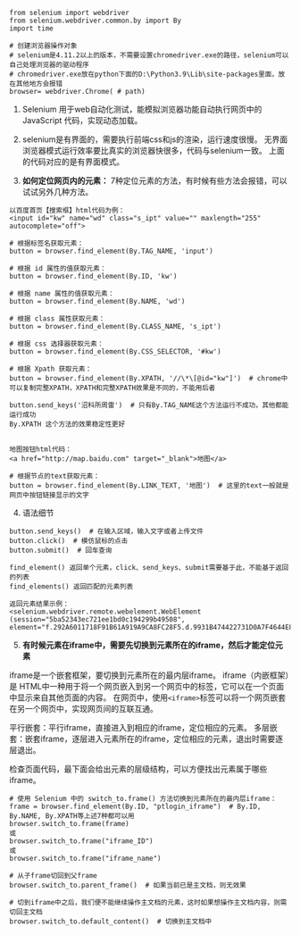 ﻿	from selenium import webdriver
	from selenium.webdriver.common.by import By
	import time
	
	# 创建浏览器操作对象
	# selenium是4.11.2以上的版本，不需要设置chromedriver.exe的路径，selenium可以自己处理浏览器的驱动程序
	# chromedriver.exe放在python下面的D:\Python3.9\Lib\site-packages里面，放在其他地方会报错
	browser= webdriver.Chrome( # path)

1.  Selenium 用于web自动化测试，能模拟浏览器功能自动执行网页中的 JavaScript 代码，实现动态加载。
2.  selenium是有界面的，需要执行前端css和js的渲染，运行速度很慢。
无界面浏览器模式运行效率要比真实的浏览器快很多，代码与selenium一致。
上面的代码对应的是有界面模式。

3.  **如何定位网页内的元素：**
7种定位元素的方法，有时候有些方法会报错，可以试试另外几种方法。
```
以百度首页【搜索框】html代码为例：
<input id="kw" name="wd" class="s_ipt" value="" maxlength="255" autocomplete="off">

# 根据标签名获取元素：
button = browser.find_element(By.TAG_NAME, 'input')

# 根据 id 属性的值获取元素：
button = browser.find_element(By.ID, 'kw')

# 根据 name 属性的值获取元素：
button = browser.find_element(By.NAME, 'wd')

# 根据 class 属性获取元素：
button = browser.find_element(By.CLASS_NAME, 's_ipt')

# 根据 css 选择器获取元素：
button = browser.find_element(By.CSS_SELECTOR, '#kw')

# 根据 Xpath 获取元素：
button = browser.find_element(By.XPATH, '//\*\[@id="kw"]')  # chrome中可以复制完整XPATH，XPATH和完整XPATH效果是不同的，不能用后者

button.send_keys('沼科所周雷')  # 只有By.TAG_NAME这个方法运行不成功，其他都能运行成功
By.XPATH 这个方法的效果稳定性更好


地图按钮html代码： 
<a href="http://map.baidu.com" target="_blank">地图</a>

# 根据节点的text获取元素：
button = browser.find_element(By.LINK_TEXT, '地图')  # 这里的text一般就是网页中按钮链接显示的文字
```

4. 语法细节

```
button.send_keys()  # 在输入区域，输入文字或者上传文件
button.click()  # 模仿鼠标的点击
button.submit()  # 回车查询

find_element() 返回单个元素，click、send_keys、submit需要基于此，不能基于返回的列表
find_elements() 返回匹配的元素列表
    
返回元素结果示例：
<selenium.webdriver.remote.webelement.WebElement (session="5ba52343ec721ee1bd0c194299b49508", element="f.292A6011718F91B61A919A9CA8FC28F5.d.9931B474422731D0A7F4644E8804A703.e.25")>
```

5. **有时候元素在iframe中，需要先切换到元素所在的iframe，然后才能定位元素**

iframe是一个嵌套框架，要切换到元素所在的最内层iframe。
iframe（内嵌框架）是 HTML中一种用于将一个网页嵌入到另一个网页中的标签，它可以在一个页面中显示来自其他页面的内容。
在网页中，使用`<iframe>`标签可以将一个网页嵌套在另一个网页中，实现网页间的互联互通。

平行嵌套：平行iframe，直接进入到相应的iframe，定位相应的元素。
多层嵌套：嵌套iframe，逐层进入元素所在的iframe，定位相应的元素，退出时需要逐层退出。

检查页面代码，最下面会给出元素的层级结构，可以方便找出元素属于哪些iframe。

```
# 使用 Selenium 中的 switch_to.frame() 方法切换到元素所在的最内层iframe：
frame = browser.find_element(By.ID, "ptlogin_iframe")  # By.ID, By.NAME, By.XPATH等上述7种都可以用
browser.switch_to.frame(frame)
或
browser.switch_to.frame("iframe_ID")
或
browser.switch_to.frame("iframe_name")

# 从子frame切回到父frame
browser.switch_to.parent_frame()  # 如果当前已是主文档，则无效果

# 切到iframe中之后，我们便不能继续操作主文档的元素，这时如果想操作主文档内容，则需切回主文档
browser.switch_to.default_content()  # 切换到主文档中
```

